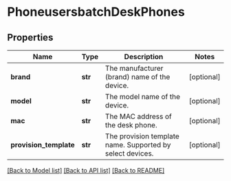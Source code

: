 # PhoneusersbatchDeskPhones

## Properties
Name | Type | Description | Notes
------------ | ------------- | ------------- | -------------
**brand** | **str** | The manufacturer (brand) name of the device. | [optional] 
**model** | **str** | The model name of the device. | [optional] 
**mac** | **str** | The MAC address of the desk phone. | [optional] 
**provision_template** | **str** | The provision template name. Supported by select devices. | [optional] 

[[Back to Model list]](../README.md#documentation-for-models) [[Back to API list]](../README.md#documentation-for-api-endpoints) [[Back to README]](../README.md)

